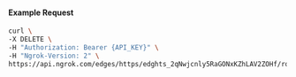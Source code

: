 <!-- Code generated for API Clients. DO NOT EDIT. -->

#### Example Request

```bash
curl \
-X DELETE \
-H "Authorization: Bearer {API_KEY}" \
-H "Ngrok-Version: 2" \
https://api.ngrok.com/edges/https/edghts_2qNwjcnly5RaGONxKZhLAV2ZOHf/routes/edghtsrt_2qNwjbZSQ0DAMDMFiwgA9aru580/saml
```
